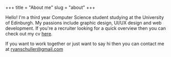 +++
title = "About me"
slug = "about"
+++

Hello! I'm a third year Computer Science student studying at the University of Edinburgh. My passions include graphic design, UI/UX design and web development. If you're a recruiter looking for a quick overview then you can check out my cv [here](/Ryan-Schuller-CV.pdf).

<!-- I'm the current Graphic Designer at [CompSoc Edinburgh](https://comp-soc.com/). -->

If you want to work together or just want to say hi then you can contact me at [ryanschuller@gmail.com](mailto:ryanschuller@gmail.com)

